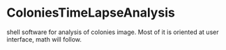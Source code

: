 # ColoniesTimeLapseAnalysis
shell software for analysis of colonies image. Most of it is oriented at user interface, math will follow.
